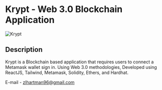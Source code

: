 # Krypt - Web 3.0 Blockchain Application
![Krypt](https://ibb.co/MNR7hPZ/image.png)

## Description
Krypt is a Blockchain based application that requires users to connect a Metamask wallet sign in. Using Web 3.0 methodologies, Developed using ReactJS, Tailwind, Metamask, Solidity, Ethers, and
Hardhat.

E-mail - zlhartman96@gmail.com
